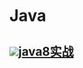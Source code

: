 # Java
## ![](https://tse4-mm.cn.bing.net/th/id/OIP-C.7mHXdzoAibnveFkFTyaqXgHaHa?w=173&h=180&c=7&r=0&o=5&pid=1.7)[java8实战](./Java8)
